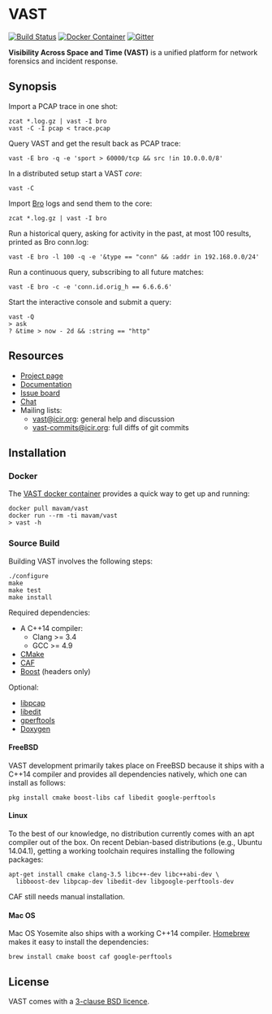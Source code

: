 # VAST

[![Build Status][jenkins-badge]][jenkins-url]
[![Docker Container][docker-badge]][docker-url]
[![Gitter][gitter-badge]](https://gitter.im/mavam/vast)

**Visibility Across Space and Time (VAST)** is a unified platform for network
forensics and incident response.

## Synopsis

Import a PCAP trace in one shot:

    zcat *.log.gz | vast -I bro
    vast -C -I pcap < trace.pcap

Query VAST and get the result back as PCAP trace:

    vast -E bro -q -e 'sport > 60000/tcp && src !in 10.0.0.0/8'

In a distributed setup start a VAST *core*:

    vast -C

Import [Bro](http://www.bro.org) logs and send them to the core:

    zcat *.log.gz | vast -I bro

Run a historical query, asking for activity in the past, at most 100 results,
printed as Bro conn.log:

    vast -E bro -l 100 -q -e '&type == "conn" && :addr in 192.168.0.0/24'

Run a continuous query, subscribing to all future matches:

    vast -E bro -c -e 'conn.id.orig_h == 6.6.6.6'

Start the interactive console and submit a query:

    vast -Q
    > ask
    ? &time > now - 2d && :string == "http"

## Resources

- [Project page](http://www.icir.org/vast)
- [Documentation](https://github.com/mavam/vast/wiki)
- [Issue board](https://waffle.io/mavam/vast)
- [Chat](https://gitter.im/mavam/vast)
- Mailing lists:
    - [vast@icir.org][mailing-list]: general help and discussion
    - [vast-commits@icir.org][mailing-list-commits]: full diffs of git commits

## Installation

### Docker

The [VAST docker container](https://registry.hub.docker.com/u/mavam/vast/)
provides a quick way to get up and running:

    docker pull mavam/vast
    docker run --rm -ti mavam/vast
    > vast -h

### Source Build

Building VAST involves the following steps:

    ./configure
    make
    make test
    make install

Required dependencies:

- A C++14 compiler:
  - Clang >= 3.4
  - GCC >= 4.9
- [CMake](http://www.cmake.org)
- [CAF](https://github.com/actor-framework/actor-framework)
- [Boost](http://www.boost.org) (headers only)

Optional:

- [libpcap](http://www.tcpdump.org)
- [libedit](http://thrysoee.dk/editline)
- [gperftools](http://code.google.com/p/google-perftools)
- [Doxygen](http://www.doxygen.org)

#### FreeBSD

VAST development primarily takes place on FreeBSD because it ships with a C++14
compiler and provides all dependencies natively, which one can install as
follows:

    pkg install cmake boost-libs caf libedit google-perftools

#### Linux

To the best of our knowledge, no distribution currently comes with an apt
compiler out of the box. On recent Debian-based distributions (e.g., Ubuntu
14.04.1), getting a working toolchain requires installing the following
packages:

    apt-get install cmake clang-3.5 libc++-dev libc++abi-dev \
      libboost-dev libpcap-dev libedit-dev libgoogle-perftools-dev

CAF still needs manual installation.

#### Mac OS

Mac OS Yosemite also ships with a working C++14 compiler.
[Homebrew](http://brew.sh) makes it easy to install the dependencies:

    brew install cmake boost caf google-perftools

## License

VAST comes with a [3-clause BSD
licence](https://raw.github.com/mavam/vast/master/COPYING).

[mailing-list]: http://mailman.icsi.berkeley.edu/mailman/listinfo/vast
[mailing-list-commits]: http://mailman.icsi.berkeley.edu/mailman/listinfo/vast-commits
[jenkins-url]: http://mobi39.cpt.haw-hamburg.de/view/VAST%20Build%20Status/
[jenkins-badge]: http://mobi39.cpt.haw-hamburg.de/buildStatus/icon?job=VAST/master%20branch
[gitter-badge]: https://badges.gitter.im/Join%20Chat.svg
[docker-url]: https://quay.io/repository/mavam/vast
[docker-badge]: https://quay.io/repository/mavam/vast/status 
